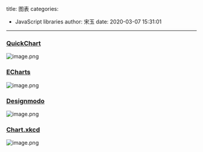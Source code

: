 title: 图表
categories:
 - JavaScript libraries
author: 宋玉
date: 2020-03-07 15:31:01
---

### [QuickChart](https://quickchart.io/)
![image.png](https://cdn.nlark.com/yuque/0/2020/png/394169/1583193811571-e7269301-2795-42f4-a8e5-3005adfeae1e.png#align=left&display=inline&height=760&name=image.png&originHeight=1520&originWidth=2876&size=304058&status=done&style=none&width=1438)

### [ECharts](https://echarts.baidu.com/)
![image.png](https://cdn.nlark.com/yuque/0/2020/png/394169/1583193887121-e062c014-7527-4237-ac0f-eb67ce5eaa75.png#align=left&display=inline&height=762&name=image.png&originHeight=1524&originWidth=2880&size=9925931&status=done&style=none&width=1440)

### [Designmodo](https://designmodo.com/create-interactive-graph-css3-jquery/)
![image.png](https://cdn.nlark.com/yuque/0/2020/png/394169/1583194105901-20fcd300-22de-44cf-8066-2043a1f74953.png#align=left&display=inline&height=762&name=image.png&originHeight=1524&originWidth=2876&size=270988&status=done&style=none&width=1438)

### [Chart.xkcd](https://timqian.com/chart.xkcd/)
![image.png](https://cdn.nlark.com/yuque/0/2020/png/394169/1583193997528-09806f79-dead-45b2-8ed7-30d813ee6206.png#align=left&display=inline&height=759&name=image.png&originHeight=1518&originWidth=2872&size=178176&status=done&style=none&width=1436)
